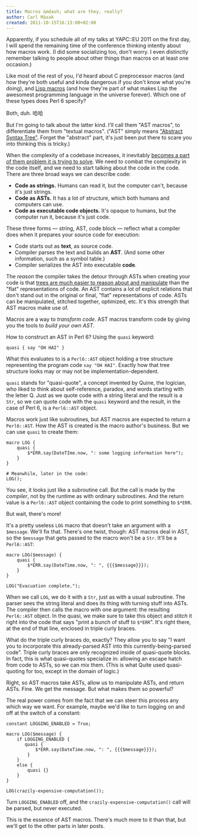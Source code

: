 ```yaml
---
title: Macros &mdash; what are they, really?
author: Carl Mäsak
created: 2011-10-15T16:13:00+02:00
---
```

Apparently, if you schedule all of my talks at YAPC::EU 2011 on the first day, I will spend the remaining time of the conference thinking intently about how macros work. (I did some socializing too, don't worry. I even distinctly remember talking to people about other things than macros on at least one occasion.)

Like most of the rest of you, I'd heard about C preprocessor macros (and how they're both useful and kinda dangerous if you don't know what you're doing), and [Lisp macros](https://c2.com/cgi/wiki?LispMacro) (and how they're part of what makes Lisp the awesomest programming language in the universe forever). Which one of these types does Perl 6 specify?

Both, duh. 哈哈

But I'm going to talk about the latter kind. I'll call them "AST macros", to differentiate them from "textual macros". ("AST" simply means ["Abstract Syntax Tree"](http://en.wikipedia.org/wiki/Abstract_syntax_tree). Forget the "abstract" part, it's just been put there to scare you into thinking this is tricky.)

When the complexity of a codebase increases, it inevitably [becomes a part of them problem it is trying to solve](http://steve-yegge.blogspot.com/2007/12/codes-worst-enemy.html). We need to combat the complexity in the code itself, and we need to start talking about the code in the code. There are three broad ways we can describe code:

* **Code as strings.** Humans can read it, but the computer can't, because it's just strings.
* **Code as ASTs.** It has a lot of structure, which both humans and computers can use.
* **Code as executable code objects.** It's opaque to humans, but the computer run it, because it's just code.

These three forms &mdash; string, AST, code block &mdash; reflect what a compiler does when it prepares your source code for execution:

* Code starts out as **text**, as source code.
* Compiler parses the text and builds an **AST**. (And some other information, such as a symbol table.)
* Compiler serializes the AST into executable **code**.

The *reason* the compiler takes the detour through ASTs when creating your code is that [trees are much easier to reason about and manipulate](http://strangelyconsistent.org/blog/its-just-a-tree-silly) than the "flat" representations of code. An AST contains a lot of explicit relations that don't stand out in the original or final, "flat" representations of code. ASTs can be manipulated, stitched together, optimized, etc. It's this strength that AST macros make use of.

Macros are a way to *transform code*. AST macros transform code by giving you the tools to *build your own AST*.

How to construct an AST in Perl 6? Using the `quasi` keyword:

    quasi { say "OH HAI" }

What this evaluates to is a `Perl6::AST` object holding a tree structure representing the program code `say "OH HAI"`. Exactly how that tree structure looks may or may not be implementation-dependent.

`quasi` stands for "quasi-quote", a concept invented by Quine, the logician, who liked to think about self-reference, paradox, and words starting with the letter Q. Just as we quote code with a string literal and the result is a `Str`, so we can quote code with the `quasi` keyword and the result, in the case of Perl 6, is a `Perl6::AST` object.

Macros work just like subroutines, but AST macros are expected to return a `Perl6::AST`. How the AST is created is the macro author's business. But we can use `quasi` to create them:

    macro LOG {
        quasi {
            $*ERR.say(DateTIme.now, ": some logging information here");
        }
    }
    
    # Meanwhile, later in the code:
    LOG();

You see, it looks just like a subroutine call. But the call is made by the *compiler*, not by the runtime as with ordinary subroutines. And the return value is a `Perl6::AST` object containing the code to print something to `$*ERR`.

But wait, there's more!

It's a pretty useless `LOG` macro that doesn't take an argument with a `$message`. We'll fix that. There's one twist, though: AST macros deal in AST, so the `$message` that gets passed to the macro won't be a `Str`. It'll be a `Perl6::AST`:

    macro LOG($message) {
        quasi {
            $*ERR.say(DateTime.now, ": ", {{{$message}}});
        }
    }
    
    LOG("Evacuation complete.");

When we call `LOG`, we do it with a `Str`, just as with a usual subroutine. The parser sees the string literal and does its thing with turning stuff into ASTs. The compiler then calls the macro with one argument: the resulting `Perl6::AST` object. In the quasi, we make sure to take this object and *stitch* it right into the code that says "print a bunch of stuff to `$*ERR`". It's right there, at the end of that line, enclosed in triple curly braces.

What do the triple curly braces do, exactly? They allow you to say "I want you to incorporate this already-parsed AST into this currently-being-parsed code". Triple curly braces are only recognized inside of quasi-quote blocks. In fact, this is what quasi-quotes specialize in: allowing an escape hatch from code to ASTs, so we can mix them. (This is what Quite used quasi-quoting for too, except in the domain of logic.)

Right, so AST macros take ASTs, allow us to manipulate ASTs, and return ASTs. Fine. We get the message. But what makes them so powerful?

The real power comes from the fact that we can steer this process any which way we want. For example, maybe we'd like to turn logging on and off at the switch of a constant:

    constant LOGGING_ENABLED = True;
    
    macro LOG($message) {
        if LOGGING_ENABLED {
           quasi {
               $*ERR.say(DateTime.now, ": ", {{{$message}}});
            }
        }
        else {
            quasi {}
        }
    }
    
    LOG(crazily-expensive-computation());

Turn `LOGGING_ENABLED` off, and the `crazily-expensive-computation()` call will be parsed, but never executed.

This is the essence of AST macros. There's much more to it than that, but we'll get to the other parts in later posts.

